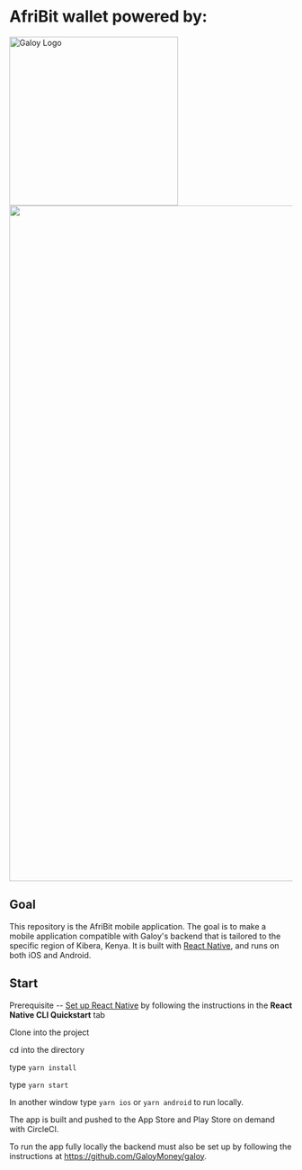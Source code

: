 # AfriBit wallet powered by:

<img src=".readme/galoy-logo.png" alt="Galoy Logo" width="300">
<div style="text-align: center;"> 
  <img width="1200" src="https://github.com/marcoleder/AfriBit-wallet/assets/32636827/33e7ca9c-3a6c-42bc-adad-e290c2b07894"/>
</div>

## Goal

This repository is the AfriBit mobile application. The goal is to make a mobile application compatible with Galoy's backend that is tailored to the specific region of Kibera, Kenya. It is built with [React Native](https://reactnative.dev/), and runs on both iOS and Android.

## Start

Prerequisite -- [Set up React Native](https://reactnative.dev/docs/environment-setup) by following the instructions in the **React Native CLI Quickstart** tab

Clone into the project

cd into the directory

type `yarn install`

type `yarn start`

In another window
type `yarn ios` or `yarn android` to run locally.

The app is built and pushed to the App Store and Play Store on demand with CircleCI.

To run the app fully locally the backend must also be set up by following the instructions at https://github.com/GaloyMoney/galoy.
